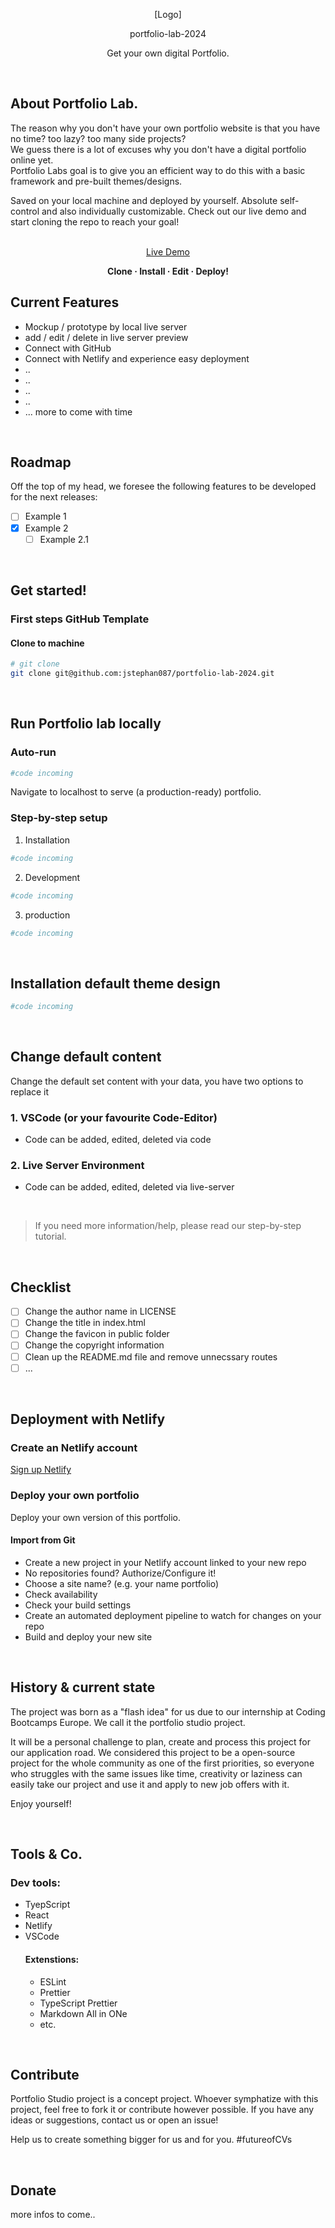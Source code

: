 <p align="center">[Logo]</p>

<p align="center">portfolio-lab-2024</p>

<p align="center">Get your own digital Portfolio.</p>

</br>

## About Portfolio Lab.

The reason why you don't have your own portfolio website is that you have no time? too lazy? too many side projects?  
We guess there is a lot of excuses why you don't have a digital portfolio online yet.  
Portfolio Labs goal is to give you an efficient way to do this with a basic framework and pre-built themes/designs.

Saved on your local machine and deployed by yourself. Absolute self-control and also individually customizable.
Check out our live demo and start cloning the repo to reach your goal!

<p align="center">
<a href="https://github.com/jstephan087/portfolio-lab-2024"><br>Live Demo</br></a>
</p>

<p align="center"><strong>Clone · Install · Edit · Deploy!</strong></p>

## Current Features

- Mockup / prototype by local live server
- add / edit / delete in live server preview
- Connect with GitHub
- Connect with Netlify and experience easy deployment
- ..
- ..
- ..
- ..
- ... more to come with time

</br>

## Roadmap

Off the top of my head, we foresee the following features to be developed for the next releases:

- [ ] Example 1
- [x] Example 2
  - [ ] Example 2.1

<!-- - [x] Visual feedback when dragging element over droppable container
- [ ] Grid/layout overlays positioning guides ([#14](https://github.com/vuegg/vuegg/issues/14))
- [ ] Hold shift to maintain aspect ratio on manual resize
- [x] Ability to zoom-in / zoom-out in the editor ([#24](https://github.com/vuegg/vuegg/issues/24))
- [ ] Allow the insertion of raw CSS rules (expert mode)
  - [ ] Identify possible risks
- [ ] Add extra styles controls
  - [ ] BoxShadow
  - [ ] Overflow
  - [ ] TextOverflow
- [ ] Manage creation/edition of custom components
  - [ ] Transition to custom component (group/ungroup)
  - [ ] Implement custom component editor view
- [ ] Implement tree navigator to visualize page structure -->

</br>

## Get started!

### First steps GitHub Template

#### Clone to machine

```bash
# git clone
git clone git@github.com:jstephan087/portfolio-lab-2024.git
```

</br>

## Run Portfolio lab locally

### Auto-run

```bash
#code incoming
```

Navigate to localhost to serve (a production-ready) portfolio.

### Step-by-step setup

1. Installation

```bash
#code incoming
```

2. Development

```bash
#code incoming
```

3. production

```bash
#code incoming
```

</br>

## Installation default theme design

```bash
#code incoming
```

</br>

## Change default content

Change the default set content with your data, you have two options to replace it

### 1. VSCode (or your favourite Code-Editor)

- Code can be added, edited, deleted via code

### 2. Live Server Environment

- Code can be added, edited, deleted via live-server

</br>

> If you need more information/help, please read our step-by-step tutorial.

</br>

## Checklist

- [ ] Change the author name in LICENSE
- [ ] Change the title in index.html
- [ ] Change the favicon in public folder
- [ ] Change the copyright information
- [ ] Clean up the README.md file and remove unnecssary routes
- [ ] ...

</br>

## Deployment with Netlify

### Create an Netlify account

<a href="https://app.netlify.com/signup" target="_blank">Sign up Netlify</a>

### Deploy your own portfolio

Deploy your own version of this portfolio.

#### Import from Git

- Create a new project in your Netlify account linked to your new repo
- No repositories found? Authorize/Configure it!
- Choose a site name? (e.g. your name portfolio)
- Check availability
- Check your build settings
- Create an automated deployment pipeline to watch for changes on your repo
- Build and deploy your new site

</br>

## History & current state

The project was born as a "flash idea" for us due to our internship at
Coding Bootcamps Europe. We call it the portfolio studio project.

It will be a personal challenge to plan, create and process this project for our application road. We considered this project to be a open-source project for the whole community as one of the first priorities, so everyone who struggles with the same issues like time, creativity or laziness can easily take our project and use it and apply to new job offers with it.

Enjoy yourself!

</br>

## Tools & Co.

### Dev tools:

- TyepScript
- React
- Netlify
- VSCode
  #### Extenstions:
  - ESLint
  - Prettier
  - TypeScript Prettier
  - Markdown All in ONe
  - etc.

</br>

## Contribute

Portfolio Studio project is a concept project. Whoever symphatize with this project, feel free to fork it or contribute however possible.
If you have any ideas or suggestions, contact us or open an issue!

Help us to create something bigger for us and for you.
#futureofCVs

</br>

## Donate

more infos to come..
